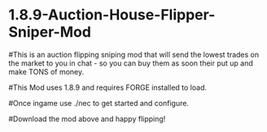 # 1.8.9-Auction-House-Flipper-Sniper-Mod

#This is an auction flipping sniping mod that will send the lowest trades on the market to you in chat - so you can buy them as soon their put up and make TONS of money.

#This Mod uses 1.8.9 and requires FORGE installed to load.

#Once ingame use ./nec to get started and configure.

#Download the mod above and happy flipping!

